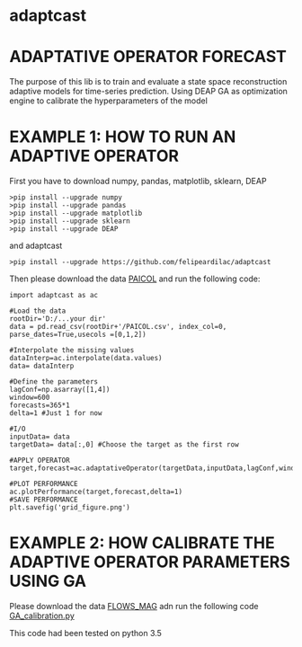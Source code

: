 # adaptcast  
# ADAPTATIVE OPERATOR FORECAST  
The purpose of this lib is to train and evaluate a state space reconstruction adaptive models for time-series prediction.  Using DEAP GA as optimization engine to calibrate the hyperparameters of the model

# EXAMPLE 1: HOW TO RUN AN ADAPTIVE OPERATOR
First you have to download 
numpy, pandas, matplotlib, sklearn, DEAP
```
>pip install --upgrade numpy
>pip install --upgrade pandas
>pip install --upgrade matplotlib
>pip install --upgrade sklearn
>pip install --upgrade DEAP
```
and adaptcast
```
>pip install --upgrade https://github.com/felipeardilac/adaptcast
```
Then please download the data [PAICOL](adaptcast/PAICOL.csv) and run the following code:
```
import adaptcast as ac

#Load the data
rootDir='D:/...your dir'
data = pd.read_csv(rootDir+'/PAICOL.csv', index_col=0, parse_dates=True,usecols =[0,1,2])

#Interpolate the missing values
dataInterp=ac.interpolate(data.values)
data= dataInterp

#Define the parameters
lagConf=np.asarray([1,4])
window=600
forecasts=365*1
delta=1 #Just 1 for now

#I/O
inputData= data
targetData= data[:,0] #Choose the target as the first row

#APPLY OPERATOR
target,forecast=ac.adaptativeOperator(targetData,inputData,lagConf,window,delta,forecasts)

#PLOT PERFORMANCE
ac.plotPerformance(target,forecast,delta=1)
#SAVE PERFORMANCE
plt.savefig('grid_figure.png')
```

# EXAMPLE 2: HOW CALIBRATE THE ADAPTIVE OPERATOR PARAMETERS USING GA 

Please download the data [FLOWS_MAG](adaptcast/FLOWS_MAG.csv) adn run the following code [GA_calibration.py](adaptcast/GA_calibration.py)

This code had been tested on python 3.5





